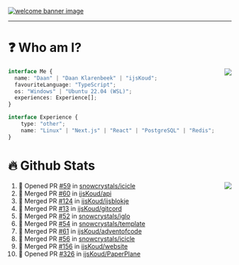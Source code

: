 <h1 align="center" style="display:none;"></h1>

<a href="https://ijskoud.dev/"><img src="https://cdn.ijskoud.dev/files/IIcds5oPKl.png" alt="welcome banner image" /></a>

---

# ❓ Who am I?

<img align="right" src="http://gh-stats.ijskoud.dev/api/top-langs?username=ijsKoud&cache_seconds=1800&layout=compact&hide_border=true&hide_rank=true&show_icons=true&theme=dark&title_color=ffffff&hide_border=true&locale=en" />

```typescript
interface Me {
  name: "Daan" | "Daan Klarenbeek" | "ijsKoud";
  favouriteLanguage: "TypeScript";
  os: "Windows" | "Ubuntu 22.04 (WSL)";
  experiences: Experience[];
}

interface Experience {
    type: "other";
    name: "Linux" | "Next.js" | "React" | "PostgreSQL" | "Redis";
}
```

# 🔥 Github Stats

<img align="right" src="http://gh-stats.ijskoud.dev/api? username=ijsKoud&cache_seconds=1800&hide_border=true&hide_rank=true&show_icons=true&theme=dark&title_color=ffffff&hide_border=true&locale=en">

<!--START_SECTION:activity-->
1. 💪 Opened PR [#59](https://github.com/snowcrystals/icicle/pull/59) in [snowcrystals/icicle](https://github.com/snowcrystals/icicle)
2. 🎉 Merged PR [#60](https://github.com/ijsKoud/api/pull/60) in [ijsKoud/api](https://github.com/ijsKoud/api)
3. 🎉 Merged PR [#124](https://github.com/ijsKoud/ijsblokje/pull/124) in [ijsKoud/ijsblokje](https://github.com/ijsKoud/ijsblokje)
4. 🎉 Merged PR [#13](https://github.com/ijsKoud/gitcord/pull/13) in [ijsKoud/gitcord](https://github.com/ijsKoud/gitcord)
5. 🎉 Merged PR [#52](https://github.com/snowcrystals/iglo/pull/52) in [snowcrystals/iglo](https://github.com/snowcrystals/iglo)
6. 🎉 Merged PR [#54](https://github.com/snowcrystals/template/pull/54) in [snowcrystals/template](https://github.com/snowcrystals/template)
7. 🎉 Merged PR [#61](https://github.com/ijsKoud/adventofcode/pull/61) in [ijsKoud/adventofcode](https://github.com/ijsKoud/adventofcode)
8. 🎉 Merged PR [#56](https://github.com/snowcrystals/icicle/pull/56) in [snowcrystals/icicle](https://github.com/snowcrystals/icicle)
9. 🎉 Merged PR [#156](https://github.com/ijsKoud/website/pull/156) in [ijsKoud/website](https://github.com/ijsKoud/website)
10. 💪 Opened PR [#326](https://github.com/ijsKoud/PaperPlane/pull/326) in [ijsKoud/PaperPlane](https://github.com/ijsKoud/PaperPlane)
<!--END_SECTION:activity-->

<h1 align="center" style="display:none;"></h1>
